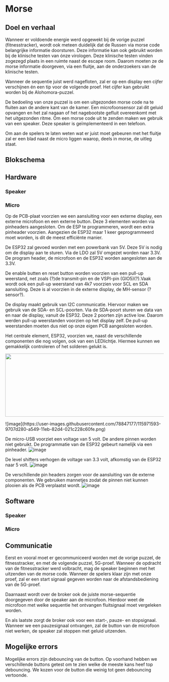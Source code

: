 # Morse

## Doel en verhaal
Wanneer er voldoende energie werd opgewekt bij de vorige puzzel (fitnesstracker), wordt ook meteen duidelijk dat de Russen via morse code belangrijke informatie doorsturen. Deze informatie kan ook gebruikt worden bij de klinische testen van ónze virologen. Deze klinische testen vinden zogezegd plaats in een ruimte naast de escape room. Daarom moeten ze de morse informatie doorgeven, via een fluitje, aan de onderzoekers van de klinische testen.

Wanneer de sequentie juist werd nagefloten, zal er op een display een cijfer verschijnen én een tip voor de volgende proef. Het cijfer kan gebruikt worden bij de Alohomora-puzzel.

De bedoeling van onze puzzel is om een uitgezonden morse code na te fluiten aan de andere kant van de kamer. Een microfoonsensor zal dit geluid opvangen en het zal nagaan of het nagebootste gefluit overeenkomt met het uitgezonden ritme. Om een morse code uit te zenden maken we gebruik van een speaker. Deze speaker is geïmplementeerd in een telefoon.

Om aan de spelers te laten weten wat er juist moet gebeuren met het fluitje zal er een blad naast de micro liggen waarop, deels in morse, de uitleg staat.

## Blokschema



## Hardware
### Speaker

### Micro
Op de PCB-plaat voorzien we een aansluiting voor een externe display, een externe microfoon en een externe button. Deze 3 elementen worden via pinheaders aangesloten. Om de ESP te programmeren, wordt een extra pinheader voorzien. Aangezien de ESP32 maar 1 keer geprogrammeerd moet worden, is dit de meest efficiënte manier. 

De ESP32 zal gevoed worden met een powerbank van 5V. Deze 5V is nodig om de display aan te sturen. Via de LDO zal 5V omgezet worden naar 3.3V. De program header, de microfoon en de ESP32 worden aangesloten aan de 3.3V.

De enable butten en reset button worden voorzien van een pull-up weerstand, net zoals (?)de transmit-pin en de VSPI-pin (GIO5)(?).Vaak wordt ook een pull-up weerstand van 4k7 voorzien voor SCL en SDA aansluiting. Deze is al voorzien in de externe display, de MH-sensor (? sensor?).

De display maakt gebruik van I2C communicatie. Hiervoor maken we gebruik van de SDA- en SCL-poorten. Via de SDA-poort sturen we data van en naar de display, vanuit de ESP32. Deze 2 poorten zijn active low. Daarom werden pull-up weerstanden voorzien op het display zelf. De pull-up weerstanden moeten dus niet op onze eigen PCB aangesloten worden.

Het centrale element, ESP32, voorzien we, naast de verschillende componenten die nog volgen, ook van een LEDlichtje. Hiermee kunnen we gemakkelijk controleren of het solderen gelukt is.
<p align="center">
  <img width="600" height="200" src=https://user-images.githubusercontent.com/78847177/115971593-9707d280-a549-11eb-82d4-021c228c60fe.png>
</p>
![image](https://user-images.githubusercontent.com/78847177/115971593-9707d280-a549-11eb-82d4-021c228c60fe.png)

De micro-USB voorziet een voltage van 5 volt. De andere pinnen worden niet gebruikt. De programmatie van de ESP32 gebeurt namelijk via een pinheader.
![image](https://user-images.githubusercontent.com/78847177/115971624-c9b1cb00-a549-11eb-8010-be407baed09c.png)

De level shifters verhogen de voltage van 3.3 volt, afkomstig van de ESP32 naar 5 volt.
![image](https://user-images.githubusercontent.com/78847177/115971693-2e6d2580-a54a-11eb-963d-52924a602175.png)

De verschillende pin headers zorgen voor de aansluiting van de externe componenten. We gebruiken mannetjes zodat de pinnen niet kunnen plooien als de PCB verplaatst wordt.
![image](https://user-images.githubusercontent.com/78847177/115971717-62e0e180-a54a-11eb-96f8-1c58a65d20aa.png)


## Software
### Speaker
### Micro

## Communicatie
Eerst en vooral moet er gecommuniceerd worden met de vorige puzzel, de fitnesstracker, en met de volgende puzzel, 5G-proef. Wanneer de opdracht van de fitnesstracker werd volbracht, mag de speaker beginnen met het uitzenden van de morse code.
Wanneer de spelers klaar zijn met onze proef, zal er een start signaal gegeven worden naar de afstandsbediening van de 5G-proef.

Daarnaast wordt over de broker ook de juiste morse-sequentie doorgegeven door de speaker aan de microfoon. Hierdoor weet de microfoon met welke sequentie het ontvangen fluitsignaal moet vergeleken worden.

En als laatste zorgt de broker ook voor een start-, pauze- en stopsignaal. Wanneer we een pauzesignaal ontvangen, zal de button van de microfoon niet werken, de speaker zal stoppen met geluid uitzenden.


## Mogelijke errors
Mogelijke errors zijn debouncing van de button. Op voorhand hebben we verschillende buttons getest om te zien welke de meeste kans heef top debouncing. We kozen voor de button die weinig tot geen debouncing vertoonde.
